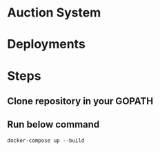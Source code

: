 # Auction System

# Deployments

# Steps

## Clone repository in your GOPATH

## Run below command
```
docker-compose up --build

```
